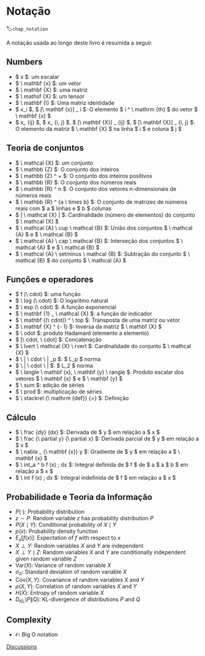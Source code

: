 # Notação
:label:`chap_notation`

A notação usada ao longo deste livro é resumida a seguir.


## Numbers

* $ x $: um escalar
* $ \ mathbf {x} $: um vetor
* $ \ mathbf {X} $: uma matriz
* $ \ mathsf {X} $: um tensor
* $ \ mathbf {I} $: Uma matriz identidade
* $ x_i $, $ [\ mathbf {x}] _ i $: O elemento $ i ^ \ mathrm {th} $ do vetor $ \ mathbf {x} $
* $ x_ {ij} $, $ x_ {i, j} $, $ [\ mathbf {X}] _ {ij} $, $ [\ mathbf {X}] _ {i, j} $: O elemento da matriz $ \ mathbf {X} $ na linha $ i $ e coluna $ j $



## Teoria de conjuntos


* $ \ mathcal {X} $: um conjunto
* $ \ mathbb {Z} $: O conjunto dos inteiros
* $ \ mathbb {Z} ^ + $: O conjunto dos inteiros positivos
* $ \ mathbb {R} $: O conjunto dos números reais
* $ \ mathbb {R} ^ n $: O conjunto dos vetores $n$-dimensionais de números reais
* $ \ mathbb {R} ^ {a \ times b} $: O conjunto de matrizes de números reais com $ a $ linhas e $ b $ colunas
* $ | \ mathcal {X} | $: Cardinalidade (número de elementos) do conjunto $ \ mathcal {X} $
* $ \ mathcal {A} \ cup \ mathcal {B} $: União dos conjuntos $ \ mathcal {A} $ e $ \ mathcal {B} $
* $ \ mathcal {A} \ cap \ mathcal {B} $: Interseção dos conjuntos $ \ mathcal {A} $ e $ \ mathcal {B} $
* $ \ mathcal {A} \ setminus \ mathcal {B} $: Subtração do conjunto $ \ mathcal {B} $ do conjunto $ \ mathcal {A} $


## Funções e operadores


* $ f (\ cdot) $: uma função
* $ \ log (\ cdot) $: O logaritmo natural
* $ \ exp (\ cdot) $: A função exponencial
* $ \ mathbf {1} _ \ mathcal {X} $: a função do indicador
* $ \ mathbf {(\ cdot)} ^ \ top $: Transposta de uma matriz ou vetor
* $ \ mathbf {X} ^ {- 1} $: Inversa da matriz $ \ mathbf {X} $
* $ \ odot $: produto Hadamard (elemento a elemento)
* $ [\ cdot, \ cdot] $: Concatenação
* $ \ lvert \ mathcal {X} \ rvert $: Cardinalidade do conjunto $ \ mathcal {X} $
* $ \ | \ cdot \ | _p $: $ L_p $ norma
* $ \ | \ cdot \ | $: $ L_2 $ norma
* $ \ langle \ mathbf {x}, \ mathbf {y} \ rangle $: Produto escalar dos vetores $ \ mathbf {x} $ e $ \ mathbf {y} $
* $ \ sum $: adição de séries
* $ \ prod $: multiplicação de séries
* $ \ stackrel {\ mathrm {def}} {=} $: Definição


## Cálculo

* $ \ frac {dy} {dx} $: Derivada de $ y $ em relação a $ x $
* $ \ frac {\ partial y} {\ partial x} $: Derivada parcial de $ y $ em relação a $ x $
* $ \ nabla _ {\ mathbf {x}} y $: Gradiente de $ y $ em relação a $ \ mathbf {x} $
* $ \ int_a ^ b f (x) \; dx $: Integral definida de $ f $ de $ a $ a $ b $ em relação a $ x $
* $ \ int f (x) \; dx $: Integral indefinida de $ f $ em relação a $ x $

## Probabilidade e Teoria da Informação

* $P(\cdot)$: Probability distribution
* $z \sim P$: Random variable $z$ has probability distribution $P$
* $P(X \mid Y)$: Conditional probability of $X \mid Y$
* $p(x)$: Probability density function
* ${E}_{x} [f(x)]$: Expectation of $f$ with respect to $x$
* $X \perp Y$: Random variables $X$ and $Y$ are independent
* $X \perp Y \mid Z$: Random variables  $X$  and  $Y$  are conditionally independent given random variable $Z$
* $\mathrm{Var}(X)$: Variance of random variable $X$
* $\sigma_X$: Standard deviation of random variable $X$
* $\mathrm{Cov}(X, Y)$: Covariance of random variables $X$ and $Y$
* $\rho(X, Y)$: Correlation of random variables $X$ and $Y$
* $H(X)$: Entropy of random variable $X$
* $D_{\mathrm{KL}}(P\|Q)$: KL-divergence of distributions $P$ and $Q$



## Complexity

* $\mathcal{O}$: Big O notation


[Discussions](https://discuss.d2l.ai/t/25)
<!--stackedit_data:
eyJoaXN0b3J5IjpbMTUxMDgwNDQ2MywtNjgyMTU3MjIzXX0=
-->